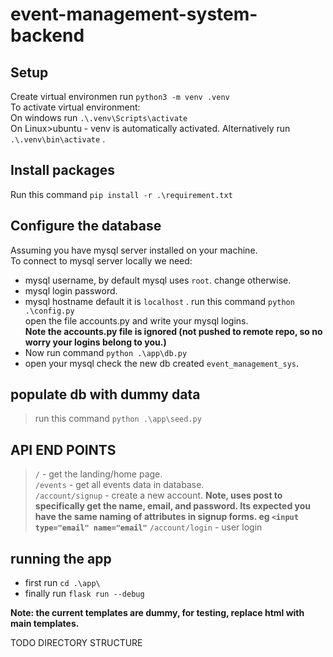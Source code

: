 # event-management-system-backend

## Setup
Create virtual environmen run `python3 -m venv .venv` \
To activate virtual environment: \
On windows run `.\.venv\Scripts\activate ` \
On Linux>ubuntu - venv is automatically activated. Alternatively run `.\.venv\bin\activate` .

## Install packages
Run this command `pip install -r .\requirement.txt`

## Configure the database
Assuming you have mysql server installed on your machine. \
To connect to mysql server locally we need:
- mysql username, by default mysql uses `root`. change otherwise.
- mysql login password.
- mysql hostname default it is `localhost` .
run this command `python .\config.py`\
open the file accounts.py and write your mysql logins.\
**Note the accounts.py file is ignored (not pushed to remote repo, so no worry your logins belong to you.)**
- Now run command `python .\app\db.py`
- open your mysql check the new db created `event_management_sys`.

## populate db with dummy data
> run this command `python .\app\seed.py `

## API END POINTS
> `/` - get the landing/home page. \
> `/events` - get all events data in database. \
> `/account/signup` - create a new account. **Note, uses post to specifically get the name, email, and password. Its expected you have the same naming of attributes in signup forms. eg `<input type="email" name="email"`**
> `/account/login` - user login

## running the app
- first run `cd .\app\`
- finally run `flask run --debug`

**Note: the current templates are dummy, for testing, replace html with main templates.**

TODO DIRECTORY STRUCTURE
